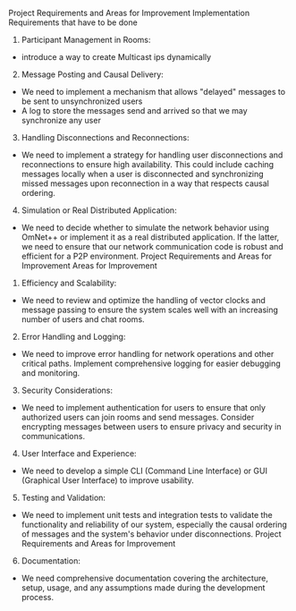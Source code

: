 Project Requirements and Areas for Improvement
Implementation Requirements that have to be done
1. Participant Management in Rooms:
- introduce a way to create Multicast ips dynamically
2. Message Posting and Causal Delivery:
- We need to implement a mechanism that allows "delayed" messages to be sent to unsynchronized users
- A log to store the messages send and arrived so that we may synchronize any user
3. Handling Disconnections and Reconnections:
- We need to implement a strategy for handling user disconnections and reconnections to ensure
  high availability. This could include caching messages locally when a user is disconnected and
  synchronizing missed messages upon reconnection in a way that respects causal ordering.
4. Simulation or Real Distributed Application:
- We need to decide whether to simulate the network behavior using OmNet++ or implement it as
  a real distributed application. If the latter, we need to ensure that our network communication code
  is robust and efficient for a P2P environment.
  Project Requirements and Areas for Improvement
  Areas for Improvement
1. Efficiency and Scalability:
- We need to review and optimize the handling of vector clocks and message passing to ensure
  the system scales well with an increasing number of users and chat rooms.
2. Error Handling and Logging:
- We need to improve error handling for network operations and other critical paths. Implement
  comprehensive logging for easier debugging and monitoring.
3. Security Considerations:
- We need to implement authentication for users to ensure that only authorized users can join
  rooms and send messages. Consider encrypting messages between users to ensure privacy and
  security in communications.
4. User Interface and Experience:
- We need to develop a simple CLI (Command Line Interface) or GUI (Graphical User Interface) to
  improve usability.
5. Testing and Validation:
- We need to implement unit tests and integration tests to validate the functionality and reliability of
  our system, especially the causal ordering of messages and the system's behavior under
  disconnections.
  Project Requirements and Areas for Improvement
6. Documentation:
- We need comprehensive documentation covering the architecture, setup, usage, and any
  assumptions made during the development process.